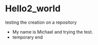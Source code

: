 # Hello2_world
testing the creation on a repository
- My name is Michael and trying the test.
- temporary end


